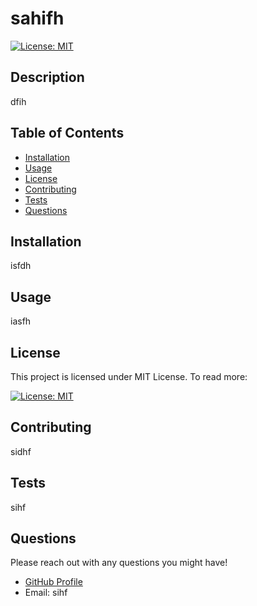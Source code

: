 # sahifh

[![License: MIT](https://img.shields.io/badge/License-MIT-yellow.svg)](https://opensource.org/licenses/MIT)

## Description

dfih

## Table of Contents

- [Installation](#installation)
- [Usage](#usage)
- [License](#license)
- [Contributing](#contributing)
- [Tests](#tests)
- [Questions](#questions)

## Installation

isfdh

## Usage

iasfh

## License

This project is licensed under MIT License. To read more:

[![License: MIT](https://img.shields.io/badge/License-MIT-yellow.svg)](https://opensource.org/licenses/MIT)

## Contributing

sidhf

## Tests

sihf

## Questions

Please reach out with any questions you might have!

- [GitHub Profile](https://github.com/sifh)
- Email: sihf
